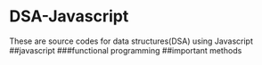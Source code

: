 # DSA-Javascript
These are source codes for data structures(DSA) using Javascript
##javascript
###functional programming
##important methods
